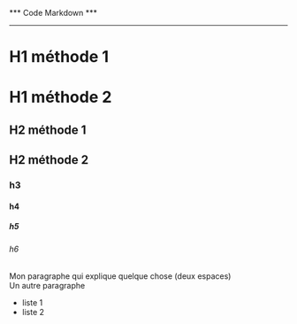 *** Code Markdown ***
*********************

# H1 méthode 1

H1 méthode 2
===============

## H2 méthode 1

H2 méthode 2
-------------

### h3 
#### h4
##### h5
###### h6

Mon paragraphe qui explique quelque chose (deux espaces)  
Un autre paragraphe

* liste 1
* liste 2
